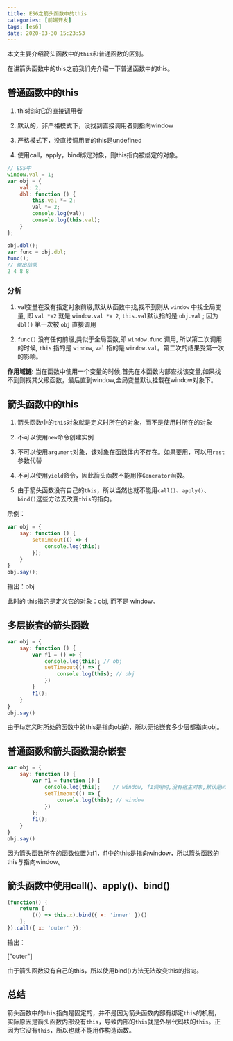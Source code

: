 ```yaml
---
title: ES6之箭头函数中的this
categories: [前端开发]
tags: [es6]
date: 2020-03-30 15:23:53
---
```


本文主要介绍箭头函数中的`this`和普通函数的区别。

<!-- more -->

在讲箭头函数中的this之前我们先介绍一下普通函数中的this。

## 普通函数中的this

1. this指向它的直接调用者

2. 默认的，非严格模式下，没找到直接调用者则指向window

3. 严格模式下，没直接调用者的this是undefined

4. 使用call，apply，bind绑定对象，则this指向被绑定的对象。

```js
// ES5中
window.val = 1;
var obj = {
    val: 2,
    dbl: function () {
        this.val *= 2;
        val *= 2;
        console.log(val);
        console.log(this.val);
    }
};

obj.dbl();
var func = obj.dbl;
func();
// 输出结果
2 4 8 8
```

### 分析

1. val变量在没有指定对象前缀,默认从函数中找,找不到则从 `window` 中找全局变量, 即 `val *=2` 就是 `window.val *= 2`, `this.val`默认指的是 `obj.val` ; 因为 `dbl()` 第一次被 `obj` 直接调用

2. `func()` 没有任何前缀,类似于全局函数,即 `window.func` 调用, 所以第二次调用的时候, `this` 指的是 `window`, `val` 指的是 `window.val`。第二次的结果受第一次的影响。

**作用域链:** 当在函数中使用一个变量的时候,首先在本函数内部查找该变量,如果找不到则找其父级函数，最后直到window,全局变量默认挂载在window对象下。

## 箭头函数中的this

1. 箭头函数中的`this`对象就是定义时所在的对象，而不是使用时所在的对象

2. 不可以使用`new`命令创建实例

3. 不可以使用`argument`对象，该对象在函数体内不存在。如果要用，可以用`rest`参数代替

4. 不可以使用`yield`命令，因此箭头函数不能用作`Generator`函数。

5. 由于箭头函数没有自己的`this`，所以当然也就不能用`call()`、`apply()`、`bind()`这些方法去改变`this`的指向。

示例：

```js
var obj = {
    say: function () {
        setTimeout(() => {
            console.log(this);
        });
    }
}
obj.say();
```

输出：obj

此时的 this指的是定义它的对象：obj, 而不是 window。

## 多层嵌套的箭头函数

```js
var obj = {
    say: function () {
        var f1 = () => {
            console.log(this); // obj
            setTimeout(() => {
                console.log(this); // obj
            })
        }
        f1();
    }
}
obj.say()
```

由于fa定义时所处的函数中的this是指向obj的，所以无论嵌套多少层都指向obj。

## 普通函数和箭头函数混杂嵌套

```js
var obj = {
    say: function () {
        var f1 = function () {
            console.log(this);    // window, f1调用时,没有宿主对象,默认是window
            setTimeout(() => {
                console.log(this); // window
            })
        };
        f1();
    }
}
obj.say()
```

因为箭头函数所在的函数位置为f1，f1中的this是指向window，所以箭头函数的this与指向window。

## 箭头函数中使用call()、apply()、bind()

```js
(function() {
    return [
        (() => this.x).bind({ x: 'inner' })()
    ];
}).call({ x: 'outer' });
```

输出：

["outer"]

由于箭头函数没有自己的this，所以使用bind()方法无法改变this的指向。

## 总结

箭头函数中的`this`指向是固定的，并不是因为箭头函数内部有绑定`this`的机制，实际原因是箭头函数内部没有`this`，导致内部的`this`就是外层代码块的`this`。正因为它没有`this`，所以也就不能用作构造函数。

